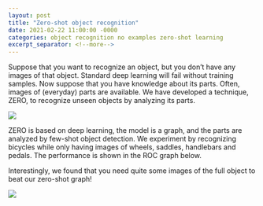 ```yaml
---
layout: post
title: "Zero-shot object recognition"
date: 2021-02-22 11:00:00 -0000
categories: object recognition no examples zero-shot learning
excerpt_separator: <!--more-->
---
```


Suppose that you want to recognize an object, but you don’t have any images of that object. Standard deep learning will fail without training samples. Now suppose that you have knowledge about its parts. Often, images of (everyday) parts are available. We have developed a technique, ZERO, to recognize unseen objects by analyzing its parts.

<img src="https://gertjanburghouts.github.io/pictures/zero_graph.jpg">

<!--more-->

ZERO is based on deep learning, the model is a graph, and the parts are analyzed by few-shot object detection. We experiment by recognizing bicycles while only having images of wheels, saddles, handlebars and pedals. The performance is shown in the ROC graph below.

Interestingly, we found that you need quite some images of the full object to beat our zero-shot graph!

<img src="https://gertjanburghouts.github.io/pictures/zero_performance.jpg">
